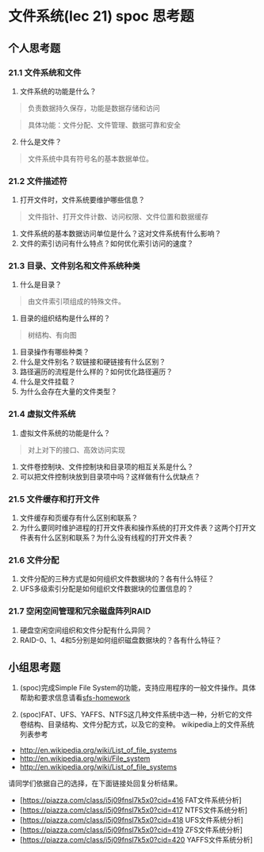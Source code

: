 # 文件系统(lec 21) spoc 思考题

## 个人思考题
### 21.1 文件系统和文件 
1. 文件系统的功能是什么？

 >  负责数据持久保存，功能是数据存储和访问

 >  具体功能：文件分配、文件管理、数据可靠和安全

2. 什么是文件？

 >  文件系统中具有符号名的基本数据单位。

### 21.2 文件描述符
1. 打开文件时，文件系统要维护哪些信息？

 >  文件指针、打开文件计数、访问权限、文件位置和数据缓存

1. 文件系统的基本数据访问单位是什么？这对文件系统有什么影响？
1. 文件的索引访问有什么特点？如何优化索引访问的速度？

### 21.3 目录、文件别名和文件系统种类
1. 什么是目录？

 >  由文件索引项组成的特殊文件。

1. 目录的组织结构是什么样的？

 >  树结构、有向图

1. 目录操作有哪些种类？
1. 什么是文件别名？软链接和硬链接有什么区别？
1. 路径遍历的流程是什么样的？如何优化路径遍历？
1. 什么是文件挂载？
1. 为什么会存在大量的文件类型？

### 21.4 虚拟文件系统 
1. 虚拟文件系统的功能是什么？

 >  对上对下的接口、高效访问实现

1. 文件卷控制块、文件控制块和目录项的相互关系是什么？
1. 可以把文件控制块放到目录项中吗？这样做有什么优缺点？


### 21.5 文件缓存和打开文件
1. 文件缓存和页缓存有什么区别和联系？
1. 为什么要同时维护进程的打开文件表和操作系统的打开文件表？这两个打开文件表有什么区别和联系？为什么没有线程的打开文件表？
 
### 21.6 文件分配
1. 文件分配的三种方式是如何组织文件数据块的？各有什么特征？
1. UFS多级索引分配是如何组织文件数据块的位置信息的？

### 21.7 空闲空间管理和冗余磁盘阵列RAID
1. 硬盘空闲空间组织和文件分配有什么异同？
1. RAID-0、1、4和5分别是如何组织磁盘数据块的？各有什么特征？

## 小组思考题
 1. (spoc)完成Simple File System的功能，支持应用程序的一般文件操作。具体帮助和要求信息请看[sfs-homework](https://github.com/chyyuu/ucore_lab/blob/master/related_info/lab8/sfs-homework.md)


 1. (spoc)FAT、UFS、YAFFS、NTFS这几种文件系统中选一种，分析它的文件卷结构、目录结构、文件分配方式，以及它的变种。
  wikipedia上的文件系统列表参考
  - http://en.wikipedia.org/wiki/List_of_file_systems
  - http://en.wikipedia.org/wiki/File_system
  - http://en.wikipedia.org/wiki/List_of_file_systems

  请同学们依据自己的选择，在下面链接处回复分析结果。
  - [https://piazza.com/class/i5j09fnsl7k5x0?cid=416 FAT文件系统分析]
  - [https://piazza.com/class/i5j09fnsl7k5x0?cid=417 NTFS文件系统分析]
  - [https://piazza.com/class/i5j09fnsl7k5x0?cid=418 UFS文件系统分析]
  - [https://piazza.com/class/i5j09fnsl7k5x0?cid=419 ZFS文件系统分析]
  - [https://piazza.com/class/i5j09fnsl7k5x0?cid=420 YAFFS文件系统分析]
